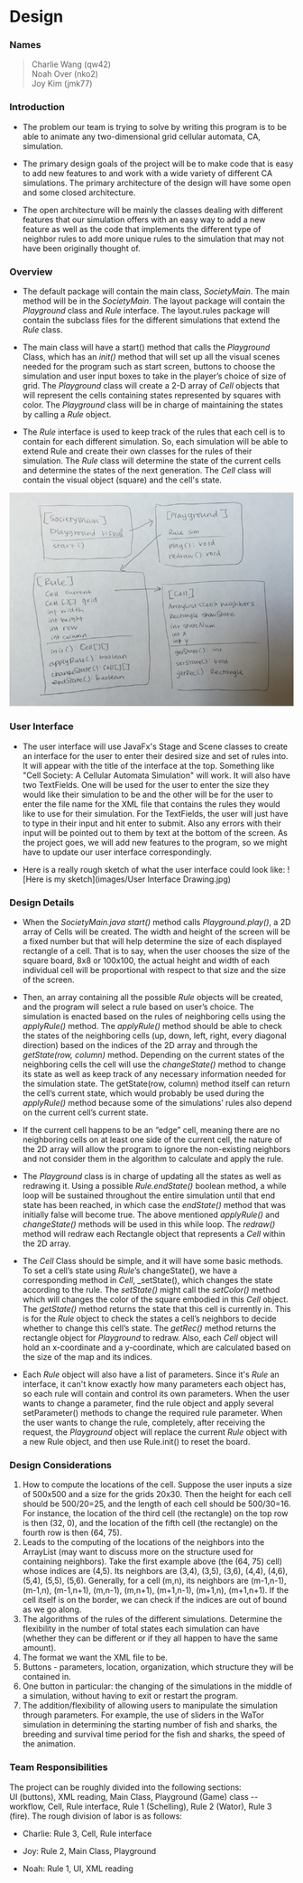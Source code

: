 Design
======

### Names

> Charlie Wang (qw42)  
Noah Over (nko2)  
Joy Kim (jmk77)  

### Introduction 

* The problem our team is trying to solve by writing this program is to be able to animate any two-dimensional grid cellular automata, CA, simulation.  

* The primary design goals of the project will be to make code that is easy to add new features to and work with a wide variety of different CA simulations. The primary architecture of the design will have some open and some closed architecture.  

* The open architecture will be mainly the classes dealing with different features that our simulation offers with an easy way to add a new feature as well as the code that implements the different type of neighbor rules to add more unique rules to the simulation that may not have been originally thought of.   

### Overview 

* The default package will contain the main class, _SocietyMain_. The main method will be in the _SocietyMain_. The layout package will contain the _Playground_ class and _Rule_ interface. The layout.rules package will contain the subclass files for the different simulations that extend the _Rule_ class.  

* The main class will have a start() method that calls the _Playground_ Class, which has an _init()_ method that will set up all the visual scenes needed for the program such as start screen, buttons to choose the simulation and user input boxes to take in the player’s choice of size of grid. The _Playground_ class will create a 2-D array of _Cell_ objects that will represent the cells containing states represented by squares with color. The _Playground_ class will be in charge of maintaining the states by calling a _Rule_ object.  

* The _Rule_ interface is used to keep track of the rules that each cell is to contain for each different simulation. So, each simulation will be able to extend Rule and create their own classes for the rules of their simulation. The _Rule_ class will determine the state of the current cells and determine the states of the next generation. The _Cell_ class will contain the visual object (square) and the cell's state.  

![Component Map](images/ComponentMap.jpg)

### User Interface

* The user interface will use JavaFx's Stage and Scene classes to create an interface for the user to enter their desired size and set of rules into. It will appear with the title of the interface at the top. Something like "Cell Society: A Cellular Automata Simulation" will work. It will also have two TextFields. One will be used for the user to enter the size they would like their simulation to be and the other will be for the user to enter the file name for the XML file that contains the rules they would like to use for their simulation. For the TextFields, the user will just have to type in their input and hit enter to submit. Also any errors with their input will be pointed out to them by text at the bottom of the screen. As the project goes, we will add new features to the program, so we might have to update our user interface correspondingly.  

* Here is a really rough sketch of what the user interface could look like:
![Here is my sketch](images/User Interface Drawing.jpg)

### Design Details

* When the _SocietyMain.java start()_ method calls _Playground.play()_, a 2D array of Cells will be created. The width and height of the screen will be a fixed number but that will help determine the size of each displayed rectangle of a cell. That is to say, when the user chooses the size of the square board, 8x8 or 100x100, the actual height and width of each individual cell will be proportional with respect to that size and the size of the screen.  

* Then, an array containing all the possible _Rule_ objects will be created, and the program will select a rule based on user’s choice. The simulation is enacted based on the rules of neighboring cells using the _applyRule()_ method. The _applyRule()_ method should be able to check the states of the neighboring cells (up, down, left, right, every diagonal direction) based on the indices of the 2D array and through the _getState(row, column)_ method. Depending on the current states of the neighboring cells the cell will use the _changeState()_ method to change its state as well as keep track of any necessary information needed for the simulation state. The getState(row, column) method itself can return the cell’s current state, which would probably be used during the _applyRule()_ method because some of the simulations’ rules also depend on the current cell’s current state.  

* If the current cell happens to be an “edge” cell, meaning there are no neighboring cells on at least one side of the current cell, the nature of the 2D array will allow the program to ignore the non-existing neighbors and not consider them in the algorithm to calculate and apply the rule.  

* The _Playground_ class is in charge of updating all the states as well as redrawing it. Using a possible _Rule.endState()_ boolean method, a while loop will be sustained throughout the entire simulation until that end state has been reached, in which case the _endState()_ method that was initially false will become true. The above mentioned _applyRule()_ and _changeState()_ methods will be used in this while loop. The _redraw()_ method will redraw each Rectangle object that represents a _Cell_ within the 2D array.   

* The _Cell_ Class should be simple, and it will have some basic methods. To set a cell’s state using _Rule_’s changeState(), we have a corresponding method in _Cell_, _setState(), which changes the state according to the rule. The _setState()_ might call the _setColor()_ method which will changes the color of the square embodied in this _Cell_ object. The _getState()_ method returns the state that this cell is currently in. This is for the _Rule_ object to check the states a cell’s neighbors to decide whether to change this cell’s state. The _getRec()_ method returns the rectangle object for _Playground_  to redraw. Also, each _Cell_ object will hold an x-coordinate and a y-coordinate, which are calculated based on the size of the map and its indices.  

* Each _Rule_ object will also have a list of parameters. Since it's _Rule_ an interface, it can't know exactly how many parameters each object has, so each rule will contain and control its own parameters. When the user wants to change a parameter, find the rule object and apply several setParameter() methods to change the required rule parameter. When the user wants to change the rule, completely, after receiving the request, the _Playground_ object will replace the current _Rule_ object with a new Rule object, and then use Rule.init() to reset the board.

### Design Considerations

1. How to compute the locations of the cell. Suppose the user inputs a size of 500x500 and a size for the grids 20x30. Then the height for each cell should be 500/20=25, and the length of each cell should be 500/30=16. For instance, the location of the third cell (the rectangle) on the top row is then (32, 0), and the location of the fifth cell (the rectangle) on the fourth row is then (64, 75).
2. Leads to the computing of the locations of the neighbors into the ArrayList (may want to discuss more on the structure used for containing neighbors). Take the first example above (the (64, 75) cell) whose indices are (4,5). Its neighbors are (3,4), (3,5), (3,6), (4,4), (4,6), (5,4), (5,5), (5,6). Generally, for a cell (m,n), its neighbors are (m-1,n-1), (m-1,n), (m-1,n+1), (m,n-1), (m,n+1), (m+1,n-1), (m+1,n), (m+1,n+1). If the cell itself is on the border, we can check if the indices are out of bound as we go along.
3. The algorithms of the rules of the different simulations. Determine the flexibility in the number of total states each simulation can have (whether they can be different or if they all happen to have the same amount). 
4. The format we want the XML file to be.
5. Buttons - parameters, location, organization, which structure they will be contained in.
6. One button in particular: the changing of the simulations in the middle of a simulation, without having to exit or restart the program. 
7. The addition/flexibility of allowing users to manipulate the simulation through parameters. For example, the use of sliders in the WaTor simulation in determining the starting number of fish and sharks, the breeding and survival time period for the fish and sharks, the speed of the animation. 

### Team Responsibilities

The project can be roughly divided into the following sections:  
UI (buttons), XML reading, Main Class, Playground (Game) class -- workflow, Cell, Rule interface, Rule 1 (Schelling), Rule 2 (Wator), Rule 3 (fire). The rough division of labor is as follows: 
  
* Charlie: Rule 3, Cell, Rule interface

* Joy: Rule 2, Main Class, Playground

* Noah: Rule 1, UI, XML reading


